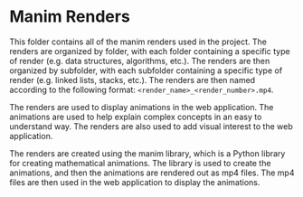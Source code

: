 # Manim Renders

This folder contains all of the manim renders used in the project. The renders are organized by folder, with each folder containing a specific type of render (e.g. data structures, algorithms, etc.). The renders are then organized by subfolder, with each subfolder containing a specific type of render (e.g. linked lists, stacks, etc.). The renders are then named according to the following format: `<render_name>_<render_number>.mp4`.

The renders are used to display animations in the web application. The animations are used to help explain complex concepts in an easy to understand way. The renders are also used to add visual interest to the web application.

The renders are created using the manim library, which is a Python library for creating mathematical animations. The library is used to create the animations, and then the animations are rendered out as mp4 files. The mp4 files are then used in the web application to display the animations.
